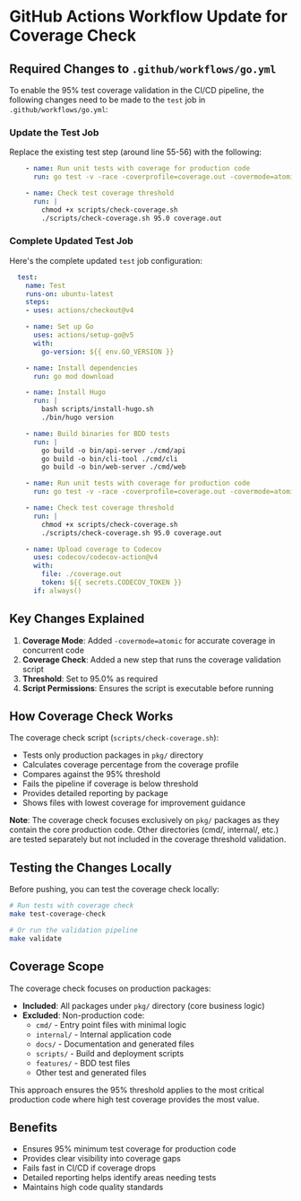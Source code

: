 # GitHub Actions Workflow Update for Coverage Check

## Required Changes to `.github/workflows/go.yml`

To enable the 95% test coverage validation in the CI/CD pipeline, the following changes need to be made to the `test` job in `.github/workflows/go.yml`:

### Update the Test Job

Replace the existing test step (around line 55-56) with the following:

```yaml
    - name: Run unit tests with coverage for production code
      run: go test -v -race -coverprofile=coverage.out -covermode=atomic ./pkg/...

    - name: Check test coverage threshold
      run: |
        chmod +x scripts/check-coverage.sh
        ./scripts/check-coverage.sh 95.0 coverage.out
```

### Complete Updated Test Job

Here's the complete updated `test` job configuration:

```yaml
  test:
    name: Test
    runs-on: ubuntu-latest
    steps:
    - uses: actions/checkout@v4

    - name: Set up Go
      uses: actions/setup-go@v5
      with:
        go-version: ${{ env.GO_VERSION }}

    - name: Install dependencies
      run: go mod download

    - name: Install Hugo
      run: |
        bash scripts/install-hugo.sh
        ./bin/hugo version

    - name: Build binaries for BDD tests
      run: |
        go build -o bin/api-server ./cmd/api
        go build -o bin/cli-tool ./cmd/cli
        go build -o bin/web-server ./cmd/web

    - name: Run unit tests with coverage for production code
      run: go test -v -race -coverprofile=coverage.out -covermode=atomic ./pkg/...

    - name: Check test coverage threshold
      run: |
        chmod +x scripts/check-coverage.sh
        ./scripts/check-coverage.sh 95.0 coverage.out

    - name: Upload coverage to Codecov
      uses: codecov/codecov-action@v4
      with:
        file: ./coverage.out
        token: ${{ secrets.CODECOV_TOKEN }}
      if: always()
```

## Key Changes Explained

1. **Coverage Mode**: Added `-covermode=atomic` for accurate coverage in concurrent code
2. **Coverage Check**: Added a new step that runs the coverage validation script
3. **Threshold**: Set to 95.0% as required
4. **Script Permissions**: Ensures the script is executable before running

## How Coverage Check Works

The coverage check script (`scripts/check-coverage.sh`):
- Tests only production packages in `pkg/` directory
- Calculates coverage percentage from the coverage profile
- Compares against the 95% threshold
- Fails the pipeline if coverage is below threshold
- Provides detailed reporting by package
- Shows files with lowest coverage for improvement guidance

**Note**: The coverage check focuses exclusively on `pkg/` packages as they contain the core production code. Other directories (cmd/, internal/, etc.) are tested separately but not included in the coverage threshold validation.

## Testing the Changes Locally

Before pushing, you can test the coverage check locally:

```bash
# Run tests with coverage check
make test-coverage-check

# Or run the validation pipeline
make validate
```

## Coverage Scope

The coverage check focuses on production packages:
- **Included**: All packages under `pkg/` directory (core business logic)
- **Excluded**: Non-production code:
  - `cmd/` - Entry point files with minimal logic
  - `internal/` - Internal application code
  - `docs/` - Documentation and generated files
  - `scripts/` - Build and deployment scripts
  - `features/` - BDD test files
  - Other test and generated files

This approach ensures the 95% threshold applies to the most critical production code where high test coverage provides the most value.

## Benefits

- Ensures 95% minimum test coverage for production code
- Provides clear visibility into coverage gaps
- Fails fast in CI/CD if coverage drops
- Detailed reporting helps identify areas needing tests
- Maintains high code quality standards